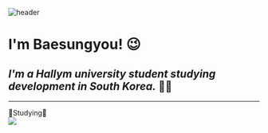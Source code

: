 ![header](https://capsule-render.vercel.app/api?type=waving&color=gradient&height=200&section=footer&text=Hello%20World!&fontSize=100)

# **I'm Baesungyou!** 😉
## *I'm a Hallym university student studying development in South Korea.* 🧑‍🎓
---
📝Studying📝
<br><img src="https://img.shields.io/badge/Python-3766AB?style=flat-square&logo=Python&logoColor=white"/></br>
